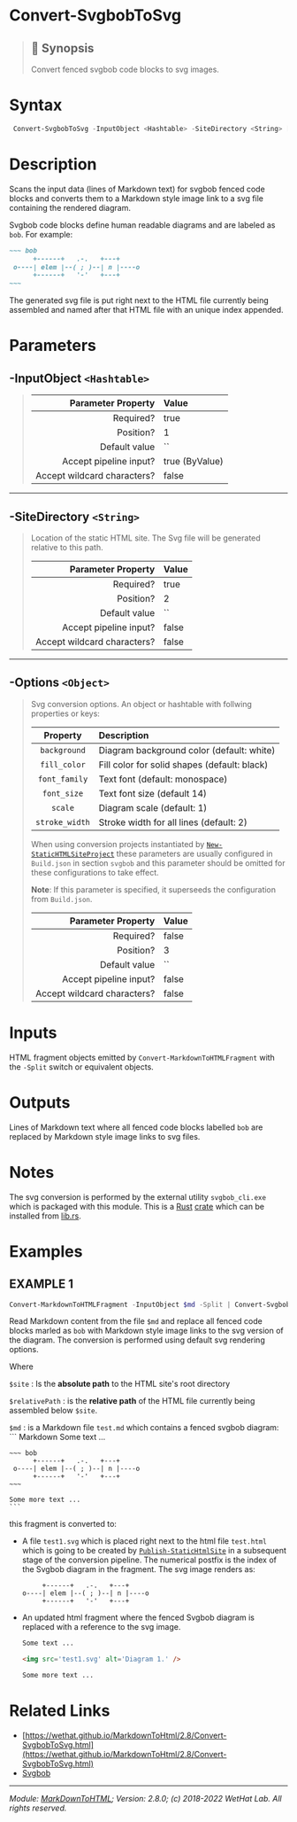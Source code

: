 ﻿#  Convert-SvgbobToSvg

> ## :bookmark: Synopsis
> Convert fenced svgbob code blocks to svg images.

# Syntax
```PowerShell
 Convert-SvgbobToSvg -InputObject <Hashtable> -SiteDirectory <String> [-Options <Object>]  [<CommonParameters>] 
```


# Description

Scans the input data (lines of Markdown text) for svgbob fenced code blocks
and converts them to a Markdown style image link to a svg file containing
the rendered diagram.

Svgbob code blocks define human readable diagrams and are labeled as `bob`.
For example:

``` Markdown
~~~ bob
      +------+   .-.   +---+
 o----| elem |--( ; )--| n |----o
      +------+   '-'   +---+
~~~
```

The generated svg file is put right next to the HTML file
currently being assembled and named after that HTML file with an unique
index appended.





# Parameters
 ## -InputObject `<Hashtable>`
 
>
> Parameter Property         | Value
> --------------------------:|:----------
> Required?                  | true
> Position?                  | 1
> Default value              | ``
> Accept pipeline input?     | true (ByValue)
> Accept wildcard characters?| false
 - - -
 ## -SiteDirectory `<String>`
  >Location of the static HTML site. The Svg file will be generated relative to this
 >path.
>
> Parameter Property         | Value
> --------------------------:|:----------
> Required?                  | true
> Position?                  | 2
> Default value              | ``
> Accept pipeline input?     | false
> Accept wildcard characters?| false
 - - -
 ## -Options `<Object>`
  >Svg conversion options. An object or hashtable with follwing properties or keys:
 >
 >| Property       | Description                                  |
 >| :------------: | :------------------------------------------- |
 >| `background`   | Diagram background color (default: white)    |
 >| `fill_color`   | Fill color for solid shapes (default: black) |
 >| `font_family`  | Text font (default: monospace)               |
 >| `font_size`    | Text font size (default 14)                  |
 >| `scale`        | Diagram scale (default: 1)                   |
 >| `stroke_width` | Stroke width for all lines (default: 2)      |
 >
 >When using conversion projects instantiated by [`New-StaticHTMLSiteProject`](New-StaticHTMLSiteProject.md) these
 >parameters are usually configured in `Build.json` in section `svgbob` and this
 >parameter should be omitted for these configurations to take effect.
 >
 >**Note**: If this parameter is specified, it superseeds the
 >configuration from `Build.json`.
>
> Parameter Property         | Value
> --------------------------:|:----------
> Required?                  | false
> Position?                  | 3
> Default value              | ``
> Accept pipeline input?     | false
> Accept wildcard characters?| false



# Inputs
HTML fragment objects emitted by `Convert-MarkdownToHTMLFragment` with
the `-Split` switch or equivalent objects.


# Outputs
Lines of Markdown text where all fenced code blocks labelled `bob` are
replaced by Markdown style image links to svg files.

# Notes

The svg conversion is performed by the external utility
`svgbob_cli.exe` which is packaged with this module.
This is a [Rust](https://www.rust-lang.org/)
[crate](https://doc.rust-lang.org/rust-by-example/crates.html) which can be
installed from [lib.rs](https://lib.rs/crates/svgbob_cli).


# Examples

## EXAMPLE 1

~~~ PowerShell
Convert-MarkdownToHTMLFragment -InputObject $md -Split | Convert-SvgbobToSvg -SiteDirectory $site -RelativePath $relativePath
~~~


Read Markdown content from the file `$md` and replace all fenced code blocks
marled as `bob` with Markdown style image links to the svg version of the
diagram. The conversion is performed using default svg rendering options.

Where

`$site`
:   Is the **absolute path** to the HTML site's root directory

`$relativePath`
:   is the **relative path** of the HTML file currently being assembled below
    `$site`.

`$md`
:   is a Markdown file `test.md` which contains a fenced svgbob diagram:
    ``` Markdown
    Some text ...

    ~~~ bob
          +------+   .-.   +---+
     o----| elem |--( ; )--| n |----o
          +------+   '-'   +---+
    ~~~

    Some more text ...
    ```

this fragment is converted to:

* A file `test1.svg` which is placed right next to the html file `test.html`
  which is going to be created by [`Publish-StaticHtmlSite`](Publish-StaticHtmlSite.md) in a subsequent
  stage of the conversion pipeline. The numerical postfix is the index of the
  Svgbob diagram in the fragment. The svg image renders as:

  ~~~ bob
       +------+   .-.   +---+
  o----| elem |--( ; )--| n |----o
       +------+   '-'   +---+
  ~~~

* An updated html fragment where the fenced Svgbob diagram is replaced with
  a reference to the svg image.

  ~~~ html
  Some text ...

  <img src='test1.svg' alt='Diagram 1.' />

  Some more text ...
  ~~~














# Related Links

* [https://wethat.github.io/MarkdownToHtml/2.8/Convert-SvgbobToSvg.html](https://wethat.github.io/MarkdownToHtml/2.8/Convert-SvgbobToSvg.html) 
* [Svgbob](https://ivanceras.github.io/content/Svgbob.html)

- - -

_Module: [MarkDownToHTML](MarkDownToHTML.md); Version: 2.8.0; (c) 2018-2022 WetHat Lab. All rights reserved._

